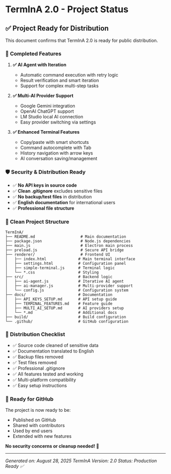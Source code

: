 # TermInA 2.0 - Project Status

## ✅ Project Ready for Distribution

This document confirms that TermInA 2.0 is ready for public distribution.

### 🔧 **Completed Features**

1. **✅ AI Agent with Iteration**
   - Automatic command execution with retry logic
   - Result verification and smart iteration
   - Support for complex multi-step tasks

2. **✅ Multi-AI Provider Support**
   - Google Gemini integration
   - OpenAI ChatGPT support
   - LM Studio local AI connection
   - Easy provider switching via settings

3. **✅ Enhanced Terminal Features**
   - Copy/paste with smart shortcuts
   - Command autocomplete with Tab
   - History navigation with arrow keys
   - AI conversation saving/management

### 🛡️ **Security & Distribution Ready**

- ✅ **No API keys in source code**
- ✅ **Clean .gitignore** excludes sensitive files
- ✅ **No backup/test files** in distribution
- ✅ **English documentation** for international users
- ✅ **Professional file structure**

### 📁 **Clean Project Structure**

```
TermInA/
├── README.md                    # Main documentation
├── package.json                 # Node.js dependencies
├── main.js                      # Electron main process
├── preload.js                   # Secure API bridge
├── renderer/                    # Frontend UI
│   ├── index.html              # Main terminal interface
│   ├── settings.html           # Configuration panel
│   ├── simple-terminal.js      # Terminal logic
│   └── *.css                   # Styling
├── src/                        # Backend logic
│   ├── ai-agent.js             # Iterative AI agent
│   ├── ai-manager.js           # Multi-provider support
│   └── config.js               # Configuration system
├── docs/                       # Documentation
│   ├── API_KEYS_SETUP.md       # API setup guide
│   ├── TERMINAL_FEATURES.md    # Feature guide
│   ├── MULTI_AI_SETUP.md       # AI providers setup
│   └── *.md                    # Additional docs
├── build/                      # Build configuration
└── .github/                    # GitHub configuration
```

### 🚀 **Distribution Checklist**

- ✅ Source code cleaned of sensitive data
- ✅ Documentation translated to English
- ✅ Backup files removed
- ✅ Test files removed
- ✅ Professional .gitignore
- ✅ All features tested and working
- ✅ Multi-platform compatibility
- ✅ Easy setup instructions

### 🎯 **Ready for GitHub**

The project is now ready to be:
- Published on GitHub
- Shared with contributors
- Used by end users
- Extended with new features

**No security concerns or cleanup needed! 🎉**

---

*Generated on: August 28, 2025*
*TermInA Version: 2.0*
*Status: Production Ready ✅*
